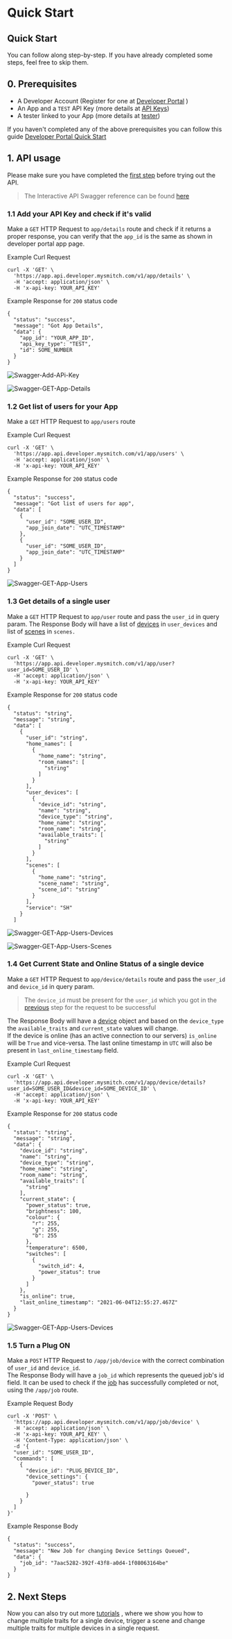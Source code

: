 # Quick Start

## Quick Start

You can follow along step-by-step. If you have already completed some steps, feel free to skip them.

## 0. Prerequisites

* A Developer Account \(Register for one at  [Developer Portal](https://developer.mysmitch.com) \)
* An App and a `TEST` API Key \(more details at [API Keys](app/api-keys.md)\)
* A tester linked to your App \(more details at [tester](users/user-tester.md)\)

If you haven't completed any of the above prerequisites you can follow this guide [Developer Portal Quick Start](developer-portal/get-started.md)

## 1. API usage

Please make sure you have completed the [first step](./#1-intial-setup) before trying out the API.

> The Interactive API Swagger reference can be found [here](https://app.api.developer.mysmitch.com/docs)

### 1.1 Add your API Key and check if it's valid

Make a `GET` HTTP Request to `app/details` route and check if it returns a proper response, you can verify that the `app_id` is the same as shown in developer portal app page.

Example Curl Request

```text
curl -X 'GET' \
  'https://app.api.developer.mysmitch.com/v1/app/details' \
  -H 'accept: application/json' \
  -H 'x-api-key: YOUR_API_KEY'
```

Example Response for `200` status code

```text
{
  "status": "success",
  "message": "Got App Details",
  "data": {
    "app_id": "YOUR_APP_ID",
    "api_key_type": "TEST",
    "id": SOME_NUMBER
  }
}
```

![Swagger-Add-APi-Key](https://d199xmsg3owom4.cloudfront.net/images/developer_portal/tutorials/swagger_add_api_key.png)

![Swagger-GET-App-Details](https://d199xmsg3owom4.cloudfront.net/images/developer_portal/tutorials/swagger-get-app-details.png)

### 1.2 Get list of users for your App

Make a `GET` HTTP Request to `app/users` route

Example Curl Request

```text
curl -X 'GET' \
  'https://app.api.developer.mysmitch.com/v1/app/users' \
  -H 'accept: application/json' \
  -H 'x-api-key: YOUR_API_KEY'
```

Example Response for `200` status code

```text
{
  "status": "success",
  "message": "Got list of users for app",
  "data": [
    {
      "user_id": "SOME_USER_ID",
      "app_join_date": "UTC_TIMESTAMP"
    },
    {
      "user_id": "SOME_USER_ID",
      "app_join_date": "UTC_TIMESTAMP"
    }
  ]
}
```

![Swagger-GET-App-Users](https://d199xmsg3owom4.cloudfront.net/images/developer_portal/tutorials/swagger-get-app-users.png)

### 1.3 Get details of a single user

Make a `GET` HTTP Request to `app/user` route and pass the `user_id` in query param. The Response Body will have a list of [devices](devices/device.md) in `user_devices` and list of [scenes](scenes/scene.md) in `scenes.`

Example Curl Request

```text
curl -X 'GET' \
  'https://app.api.developer.mysmitch.com/v1/app/user?user_id=SOME_USER_ID' \
  -H 'accept: application/json' \
  -H 'x-api-key: YOUR_API_KEY'
```

Example Response for `200` status code

```text
{
  "status": "string",
  "message": "string",
  "data": [
    {
      "user_id": "string",
      "home_names": [
        {
          "home_name": "string",
          "room_names": [
            "string"
          ]
        }
      ],
      "user_devices": [
        {
          "device_id": "string",
          "name": "string",
          "device_type": "string",
          "home_name": "string",
          "room_name": "string",
          "available_traits": [
            "string"
          ]
        }
      ],
      "scenes": [
        {
          "home_name": "string",
          "scene_name": "string",
          "scene_id": "string"
        }
      ],
      "service": "SH"
    }
  ]
```

![Swagger-GET-App-Users-Devices](https://d199xmsg3owom4.cloudfront.net/images/developer_portal/tutorials/swagger-get-user-user-devices.png)

![Swagger-GET-App-Users-Scenes](https://d199xmsg3owom4.cloudfront.net/images/developer_portal/tutorials/swagger-get-user-scenes.png)

### 1.4 Get Current State and Online Status of a single device

Make a `GET` HTTP Request to `app/device/details` route and pass the `user_id` and `device_id` in query param.

> The `device_id` must be present for the `user_id` which you got in the [previous](./#13-get-details-of-a-single-user) step for the request to be successful

The Response Body will have a [device](devices/device.md) object and based on the `device_type` the `available_traits` and `current_state` values will change.  
If the device is online \(has an active connection to our servers\) `is_online` will be `True` and vice-versa. The last online timestamp in `UTC` will also be present in `last_online_timestamp` field.

Example Curl Request

```text
curl -X 'GET' \
  'https://app.api.developer.mysmitch.com/v1/app/device/details?user_id=SOME_USER_ID&device_id=SOME_DEVICE_ID' \
  -H 'accept: application/json' \
  -H 'x-api-key: YOUR_API_KEY'
```

Example Response for `200` status code

```text
{
  "status": "string",
  "message": "string",
  "data": {
    "device_id": "string",
    "name": "string",
    "device_type": "string",
    "home_name": "string",
    "room_name": "string",
    "available_traits": [
      "string"
    ],
    "current_state": {
      "power_status": true,
      "brightness": 100,
      "colour": {
        "r": 255,
        "g": 255,
        "b": 255
      },
      "temperature": 6500,
      "switches": [
        {
          "switch_id": 4,
          "power_status": true
        }
      ]
    },
    "is_online": true,
    "last_online_timestamp": "2021-06-04T12:55:27.467Z"
  }
}
```

![Swagger-GET-App-Users-Devices](https://d199xmsg3owom4.cloudfront.net/images/developer_portal/tutorials/swagger-get-device-current-state.png)

### 1.5 Turn a Plug ON

Make a `POST` HTTP Request to `/app/job/device` with the correct combination of `user_id` and `device_id`.  
The Response Body will have a `job_id` which represents the queued job's id field. It can be used to check if the [job](jobs/job.md) has successfully completed or not, using the `/app/job` route.

Example Request Body

```text
curl -X 'POST' \
  'https://app.api.developer.mysmitch.com/v1/app/job/device' \
  -H 'accept: application/json' \
  -H 'x-api-key: YOUR_API_KEY' \
  -H 'Content-Type: application/json' \
  -d '{
  "user_id": "SOME_USER_ID",
  "commands": [
    {
      "device_id": "PLUG_DEVICE_ID",
      "device_settings": {
        "power_status": true

      }
    }
  ]
}'
```

Example Response Body

```text
{
  "status": "success",
  "message": "New Job for changing Device Settings Queued",
  "data": {
    "job_id": "7aac5282-392f-43f8-a0d4-1f08063164be"
  }
}
```

## 2. Next Steps

Now you can also try out more [tutorials](tutorials/tutorials.md) , where we show you how to change multiple traits for a single device, trigger a scene and change multiple traits for multiple devices in a single request.

